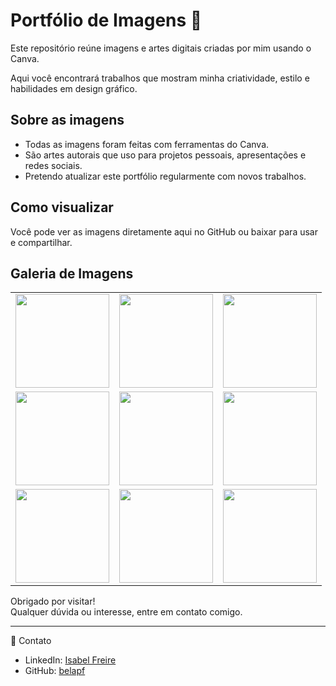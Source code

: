 # Portfólio de Imagens 🎨

Este repositório reúne imagens e artes digitais criadas por mim usando o Canva.  

Aqui você encontrará trabalhos que mostram minha criatividade, estilo e habilidades em design gráfico.  

## Sobre as imagens

- Todas as imagens foram feitas com ferramentas do Canva.  
- São artes autorais que uso para projetos pessoais, apresentações e redes sociais.  
- Pretendo atualizar este portfólio regularmente com novos trabalhos.  

## Como visualizar

Você pode ver as imagens diretamente aqui no GitHub ou baixar para usar e compartilhar.  

## Galeria de Imagens

<table>
  <tr>
    <td><img src="imagens/foto-1.jpg" width="150" /></td>
    <td><img src="imagens/foto-2.jpg" width="150" /></td>
    <td><img src="imagens/foto-3.jpg" width="150" /></td>
  </tr>
  <tr>
    <td><img src="imagens/foto-4.jpg" width="150" /></td>
    <td><img src="imagens/foto-5.jpg" width="150" /></td>
    <td><img src="imagens/foto-6.jpg" width="150" /></td>
  </tr>
  <tr>
    <td><img src="imagens/foto-7.jpg" width="150" /></td>
    <td><img src="imagens/foto-8.jpg" width="150" /></td>
    <td><img src="imagens/foto-9.jpg" width="150" /></td>
  </tr>
</table>


Obrigado por visitar!  
Qualquer dúvida ou interesse, entre em contato comigo.  

---

🔗 Contato  
- LinkedIn: [Isabel Freire](https://www.linkedin.com/in/isabel-freire-421974304/)  
- GitHub: [belapf](https://github.com/belapf)  

